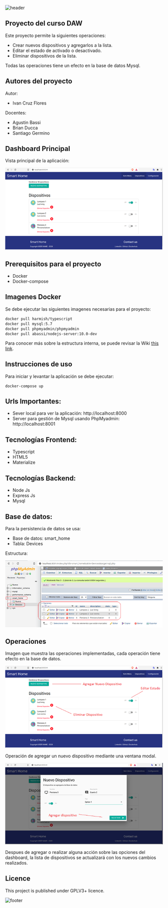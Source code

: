 ![header](doc/header.png)

## Proyecto del curso DAW

Este proyecto permite la siguientes operaciones:
* Crear nuevos dispositivos y agregarlos a la lista.
* Editar el estado de activado o desactivado.
* Eliminar dispositivos de la lista.

Todas las operaciones tiene un efecto en la base de datos Mysql.

## Autores del proyecto
Autor:
* Ivan Cruz Flores

Docentes:

* Agustin Bassi
* Brian Ducca
* Santiago Germino

## Dashboard Principal
Vista principal de la aplicación:

![dashboard](doc/dashboard.png)

## Prerequisitos para el proyecto
* Docker
* Docker-compose

## Imagenes Docker 
Se debe ejecutar las siguientes imagenes necesarias para el proyecto:
```
docker pull harmish/typescript
docker pull mysql:5.7
docker pull phpmyadmin/phpmyadmin
docker pull abassi/nodejs-server:10.0-dev
```

Para conocer más sobre la estructura interna, se puede revisar la Wiki [this link](https://github.com/ce-iot/daw-project-template/wiki).

## Instrucciones de uso
Para iniciar y levantar la aplicación se debe ejecutar:
```
docker-compose up
```
## Urls Importantes:

* Sever local para ver la aplicación: http://localhost:8000
* Server para gestión de Mysql usando PhpMyadmin: http://localhost:8001 

## Tecnologías Frontend:
* Typescript
* HTML5
* Materialize

## Tecnologías Backend:
* Node Js
* Express Js
* Mysql
## Base de datos:
Para la persistencia de datos se usa:

* Base de datos: smart_home
* Tabla: Devices

Estructura:

![basedatos](doc/basedatos.png)

## Operaciones
Imagen que muestra las operaciones implementadas, cada operación tiene efecto en la base de datos.

![operaciones](doc/operaciones.png)

Operación de agregar un nuevo dispositivo mediante una ventana modal.

![operaciones2](doc/operaciones2.png)

Despues de agregar o realizar alguna acción sobre las opciones del dashboard, la lista de dispositivos se actualizará con los nuevos cambios realizados.

## Licence

This project is published under GPLV3+ licence.

![footer](doc/footer.png)


